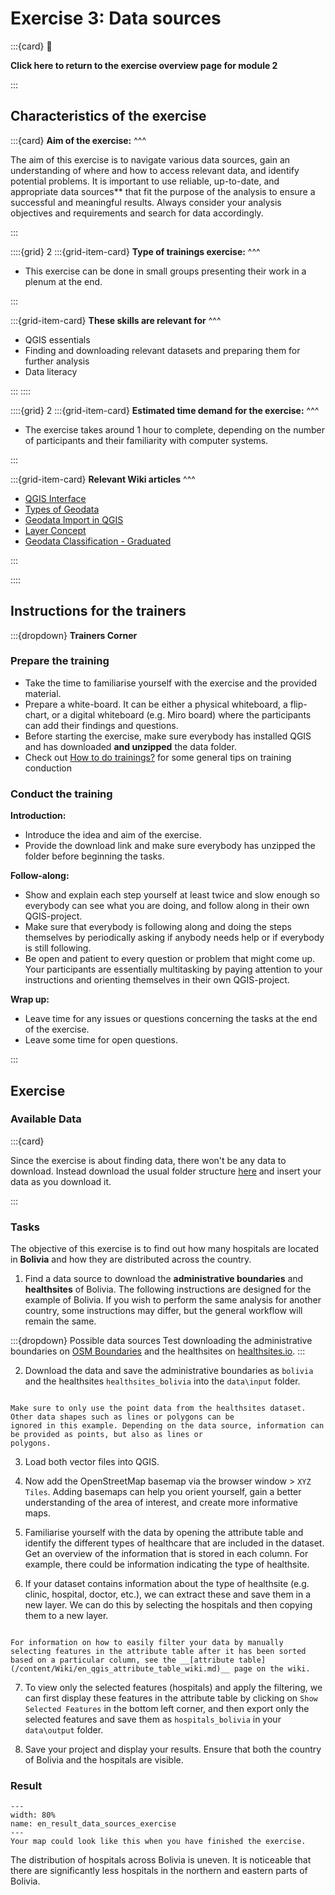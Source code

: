 # Exercise 3: Data sources


<!--This exercise is quite minimal with the explanation of steps (most should be looked up) so it is not suited for a follow along session -->

:::{card}
:link: 

__Click here to return to the exercise overview page for module 2__ 

:::

## Characteristics of the exercise

:::{card}
__Aim of the exercise:__
^^^

The aim of this exercise is to navigate various data sources, gain an 
understanding of where and how to access relevant data, and identify potential problems. It is important to use reliable, up-to-date, and appropriate data sources** that fit the purpose of the analysis to ensure a successful and meaningful results. Always consider your analysis objectives and requirements and search for data accordingly.

:::

::::{grid} 2
:::{grid-item-card}
__Type of trainings exercise:__
^^^

- This exercise can be done in small groups presenting their work in a plenum at the end.
<!--For Follow along, this exercise needs to be updated or another follow along exercise needs to be created-->

:::

:::{grid-item-card}
__These skills are relevant for__
^^^ 

- QGIS essentials
- Finding and downloading relevant datasets and preparing them for further analysis
- Data literacy

:::
::::

::::{grid} 2
:::{grid-item-card}
__Estimated time demand for the exercise:__
^^^

- The exercise takes around 1 hour to complete, depending on the number of participants and their familiarity with computer systems.

:::

:::{grid-item-card}
__Relevant Wiki articles__
^^^

* [QGIS Interface](/content/Wiki/en_qgis_interface_wiki.md)
* [Types of Geodata](/content/Wiki/en_qgis_geodata_types_wiki.md)
* [Geodata Import in QGIS](/content/Wiki/en_qgis_import_geodata_wiki.md)
* [Layer Concept](/content/Wiki/en_qgis_layer_concept_wiki.md)
* [Geodata Classification - Graduated](/content/Wiki/en_qgis_graduated_wiki.md)

:::

::::

## Instructions for the trainers

:::{dropdown} __Trainers Corner__ 

### Prepare the training

- Take the time to familiarise yourself with the exercise and the provided material.
- Prepare a white-board. It can be either a physical whiteboard, a flip-chart, or a digital whiteboard (e.g. Miro board) where the participants can add their findings and questions. 
- Before starting the exercise, make sure everybody has installed QGIS and has downloaded __and unzipped__ the data folder.
- Check out [How to do trainings?](/content/Trainers_corner/en_how_to_training.md) for some general tips on training conduction

### Conduct the training

__Introduction:__

- Introduce the idea and aim of the exercise.
- Provide the download link and make sure everybody has unzipped the folder before beginning the tasks.

__Follow-along:__

- Show and explain each step yourself at least twice and slow enough so everybody can see what you are doing, and follow along in their own QGIS-project. 
- Make sure that everybody is following along and doing the steps themselves by periodically asking if anybody needs help or if everybody is still following.  
- Be open and patient to every question or problem that might come up. Your participants are essentially multitasking by paying attention to your instructions and orienting themselves in their own QGIS-project.

__Wrap up:__

- Leave time for any issues or questions concerning the tasks at the end of the exercise.
- Leave some time for open questions. 

:::

## Exercise 

### Available Data

:::{card}

Since the exercise is about finding data, there won't be any data to download. 
Instead download the usual folder structure [here](https://nexus.heigit.org/repository/gis-training-resource-center/Module_2/Exercise_3/Module_2_Exercise_3_Data_sources.zip) and insert your data as you download it.

:::

### Tasks

The objective of this exercise is to find out how many hospitals are located in **Bolivia** and how they are distributed across the country. 

1. Find a data source to download the **administrative boundaries** and **healthsites** of Bolivia. The following instructions are designed for the example of Bolivia. If you wish to perform the same analysis for another country, some instructions may differ, but the general workflow will remain the same.

:::{dropdown} Possible data sources
Test downloading the administrative boundaries on [OSM Boundaries](https://osm-boundaries.com) 
and the healthsites on [healthsites.io](https://healthsites.io).
:::
<!-- SUGGESTION: some of the instructions below assume that these are the datasets
   that are being used, instead of just examples. Can we just ask people to use these
   datasets, so that the rest of the instructions make sense? -->

2. Download the data and save the administrative boundaries as `bolivia` and the healthsites `healthsites_bolivia` into the `data\input` folder.

```{Note}

Make sure to only use the point data from the healthsites dataset. Other data shapes such as lines or polygons can be 
ignored in this example. Depending on the data source, information can be provided as points, but also as lines or 
polygons.

```

3. Load both vector files into QGIS.  

4. Now add the OpenStreetMap basemap via the browser window > 
   `XYZ Tiles`. Adding basemaps can help you orient yourself, gain a better understanding of the area of interest, and create more informative maps. 

5. Familiarise yourself with the data by opening the attribute table and identify the different types of healthcare that are included in the dataset. Get an overview of the information that is stored in each column. For example, there could be information indicating the type of healthsite.

<!--ADD: Context: Having this exercise in the 
   context of a scenario could help with things like this --> 

6. If your dataset contains information about the type of healthsite (e.g. clinic, hospital, doctor, etc.), we can extract these and save them in a new layer. We can do this by selecting the hospitals and then copying them to a new layer.

```{Hint}

For information on how to easily filter your data by manually selecting features in the attribute table after it has been sorted based on a particular column, see the __[attribute table](/content/Wiki/en_qgis_attribute_table_wiki.md)__ page on the wiki.

```
<!-- Should we direct people to instructions on filters rather than attribute table?
EN: The information on how to filter is in this wiki page. Add the heading to the link -->

7. To view only the selected features (hospitals) and apply the filtering, we can first display these features in the attribute table by clicking on `Show Selected Features` in the bottom left corner, and then export only the selected features and save them as `hospitals_bolivia` in your `data\output` folder.

8. Save your project and display your results. Ensure that both the country of Bolivia and the hospitals are visible.


### Result

```{figure} /fig/en_result_data_sources_exercise.png
---
width: 80%
name: en_result_data_sources_exercise
---
Your map could look like this when you have finished the exercise. 
```

The distribution of hospitals across Bolivia is uneven. It is noticeable that there are significantly less hospitals in the northern and eastern parts of Bolivia.

<!-- FIXME: if the aim of the exercise is to understand the distribution of hospitals
   in Bolivia, this should be clear in the introduction so that people can understand
   why they are performing the steps.  --> 